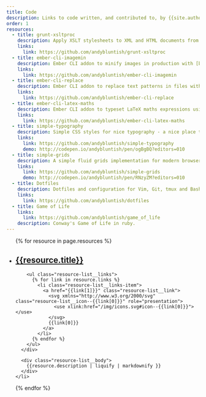 ```yaml
---
title: Code
description: Links to code written, and contributed to, by {{site.author.name}}.
order: 1
resources:
  - title: grunt-xsltproc
    description: Apply XSLT stylesheets to XML and HTML documents from Grunt.
    links:
      link: https://github.com/andybluntish/grunt-xsltproc
  - title: ember-cli-imagemin
    description: Ember CLI addon to minify images in production with [broccoli-imagemin](https://github.com/Xulai/broccoli-imagemin).
    links:
      link: https://github.com/andybluntish/ember-cli-imagemin
  - title: ember-cli-replace
    description: Ember CLI addon to replace text patterns in files with [applause](https://github.com/outaTiME/applause)
    links:
      link: https://github.com/andybluntish/ember-cli-replace
  - title: ember-cli-latex-maths
    description: Ember CLI addon to typeset LaTeX maths expressions using [KaTeX](http://khan.github.io/KaTeX/).
    links:
      link: https://github.com/andybluntish/ember-cli-latex-maths
  - title: simple-typography
    description: Simple CSS styles for nice typography - a nice place to start.
    links:
      link: https://github.com/andybluntish/simple-typography
      demo: http://codepen.io/andybluntish/pen/ogBgBQ?editors=010
  - title: simple-grids
    description: A simple fluid grids implementation for modern browsers, including column and block list variants.
    links:
      link: https://github.com/andybluntish/simple-grids
      demo: http://codepen.io/andybluntish/pen/RNzyZM?editors=010
  - title: Dotfiles
    description: Dotfiles and configuration for Vim, Git, tmux and Bash.
    links:
      link: https://github.com/andybluntish/dotfiles
  - title: Game of Life
    links:
      link: https://github.com/andybluntish/game_of_life
    description: Conway's Game of Life in ruby.
---
```


<ul class="resource-list">
  {% for resource in page.resources %}
    <li class="resource-list__item">
      <div class="resource-list__header">
        <h2 class="resource-list__title">
          <a href="{{resource.links.link}}" class="resource-list__link">{{resource.title}}</a>
        </h2>

        <ul class="resource-list__links">
          {% for link in resource.links %}
            <li class="resource-list__links-item">
              <a href="{{link[1]}}" class="resource-list__link">
                <svg xmlns="http://www.w3.org/2000/svg" class="resource-list__icon--{{link[0]}}" role="presentation">
                  <use xlink:href="/img/icons.svg#icon--{{link[0]}}"></use>
                </svg>
                {{link[0]}}
              </a>
            </li>
          {% endfor %}
        </ul>
      </div>

      <div class="resource-list__body">
        {{resource.description | liquify | markdownify }}
      </div>
    </li>
  {% endfor %}
</ul>
